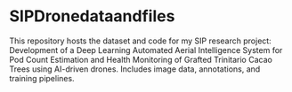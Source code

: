 # SIPDronedataandfiles
This repository hosts the dataset and code for my SIP research project: Development of a Deep Learning Automated Aerial Intelligence System for Pod Count Estimation and Health Monitoring of Grafted Trinitario Cacao Trees using AI-driven drones. Includes image data, annotations, and training pipelines.
